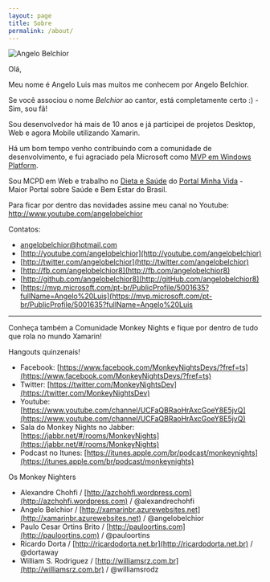 ```yaml
---
layout: page
title: Sobre
permalink: /about/
---
```


![Angelo Belchior](http://res.cloudinary.com/https-xamarinbr-azurewebsites-net/image/upload/v1442326497/foto_lt3p44.png "Xamarin, .Net Developer, Microsoft Windows Platform Development MVP")

Olá,

Meu nome é Angelo Luis mas muitos me conhecem por Angelo Belchior.

Se você associou o nome _Belchior_ ao cantor, está completamente certo :) - Sim, sou fã!

Sou desenvolvedor há mais de 10 anos e já participei de projetos Desktop, Web e agora Mobile utilizando Xamarin.

Há um bom tempo venho contribuindo com a comunidade de desenvolvimento, e fui agraciado pela Microsoft como [MVP em Windows Platform](https://mvp.microsoft.com/pt-br/PublicProfile/5001635?fullName=Angelo%20Luis).

Sou MCPD em Web e trabalho no [Dieta e Saúde](http://www.dietaesaude.com.br) do [Portal Minha Vida](http://www.minhavida.com.br) - Maior Portal sobre Saúde e Bem Estar do Brasil. 

Para ficar por dentro das novidades assine meu canal no Youtube: http://www.youtube.com/angelobelchior 
 
Contatos:  

- angelobelchior@hotmail.com
- [http://youtube.com/angelobelchior](http://youtube.com/angelobelchior)
- [http://twitter.com/angelobelchior](http://twitter.com/angelobelchior)
- [http://fb.com/angelobelchior8](http://fb.com/angelobelchior8)
- [http://github.com/angelobelchior8](http://gitHub.com/angelobelchior8)
- [https://mvp.microsoft.com/pt-br/PublicProfile/5001635?fullName=Angelo%20Luis](https://mvp.microsoft.com/pt-br/PublicProfile/5001635?fullName=Angelo%20Luis


------------------


Conheça também a Comunidade Monkey Nights e fique por dentro de tudo que rola no mundo Xamarin!

Hangouts quinzenais!

- Facebook: [https://www.facebook.com/MonkeyNightsDevs/?fref=ts](https://www.facebook.com/MonkeyNightsDevs/?fref=ts)
- Twitter: [https://twitter.com/MonkeyNightsDev](https://twitter.com/MonkeyNightsDev)
- Youtube: [https://www.youtube.com/channel/UCFaQBRaoHrAxcGoeY8E5jvQ](https://www.youtube.com/channel/UCFaQBRaoHrAxcGoeY8E5jvQ)
- Sala do Monkey Nights no Jabber: [https://jabbr.net/#/rooms/MonkeyNights](https://jabbr.net/#/rooms/MonkeyNights)
- Podcast no Itunes: [https://itunes.apple.com/br/podcast/monkeynights](https://itunes.apple.com/br/podcast/monkeynights)

Os Monkey Nighters

- Alexandre Chohfi / [http://azchohfi.wordpress.com](http://azchohfi.wordpress.com) / @alexandrechohfi
- Angelo Belchior / [http://xamarinbr.azurewebsites.net](http://xamarinbr.azurewebsites.net) / @angelobelchior
- Paulo Cesar Ortins Brito / [http://pauloortins.com](http://pauloortins.com) / @pauloortins
- Ricardo Dorta / [http://ricardodorta.net.br](http://ricardodorta.net.br) / @dortaway
- William S. Rodriguez / [http://williamsrz.com.br](http://williamsrz.com.br) / @williamsrodz